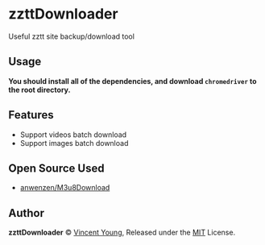 <!--
 * @Author: Vincent Young
 * @Date: 2023-01-17 06:50:42
 * @LastEditors: Vincent Young
 * @LastEditTime: 2023-01-17 23:47:10
 * @FilePath: /zzttDownloader/README.md
 * @Telegram: https://t.me/missuo
 * 
 * Copyright © 2023 by Vincent, All Rights Reserved. 
-->
# zzttDownloader
Useful zztt site backup/download tool

## Usage
**You should install all of the dependencies, and download `chromedriver` to the root directory.**

## Features
- Support videos batch download
- Support images batch download

## Open Source Used
- [anwenzen/M3u8Download](https://github.com/anwenzen/M3u8Download)

## Author

**zzttDownloader** © [Vincent Young](https://github.com/missuo), Released under the [MIT](./LICENSE) License.<br>